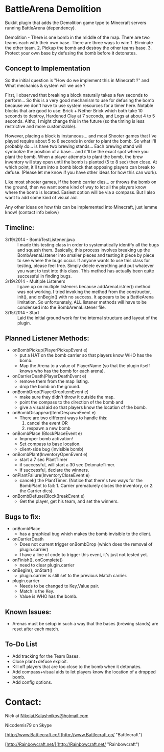 BattleArena Demolition
======
Bukkit plugin that adds the Demolition game type to
Minecraft servers running BattleArena (dependency).


Demolition - There is one bomb in the middle of the map.
There are two teams each with their own base. 
There are three ways to win: 1. Eliminate the other team. 
2. Pickup the bomb and destroy the other teams base. 
3. Protect your own base by defusing the bomb before it 
detonates.


Concept to Implementation
---
So the initial question is 
"How do we implement this in Minecraft ?" and 
What mechanics & system will we use ?


First, I observed that breaking a block naturally 
takes a few seconds to perform... So this is a very good 
mechanism to use for defusing the bomb because we don't 
have to use system resources for a timer here. Notable blocks 
that are good to use: Brick + Nether Brick which both take 10 seconds 
to destroy, Hardened Clay at 7 seconds, and Logs at about 4 to 5 seconds. 
Altho, I might change this in the future (so the timing is less restrictive 
and more customizable).


However, placing a block is instaneous... and most Shooter games 
that I've played require about 5 to 8 seconds in order to plant 
the bomb. So what I'll probably do... is have two brewing stands... 
Each brewing stand will symbolize the position of a base... and 
it'll be the exact spot where you plant the bomb. When a player attempts 
to plant the bomb, the brew inventory will stay open until the bomb 
is planted (5 to 8 sec) then close. At which point, it'll turn into a bomb block that opposing 
players can break to defuse. (Please let me know if you have other ideas 
for how this can work).


Like most shooter games, if the bomb carrier dies... or throws the bomb on 
the ground, then we want some kind of way to let all the players know where the 
bomb is located. Easiest option will be via a compass. But I also want to 
add some kind of visual aid.


Any other ideas on how this can be implemented into Minecraft, 
just lemme know! (contact info below)


Timeline:
---
<dl>
<dt>3/19/2014 - BombTestListener.java </dt>
<dd>I made this testing class in order to systematically identify all the bugs and squash them. 
Basically, this process involves breaking up the BombArenaListener into smaller pieces and 
testing it piece by piece to see where the bugs occur. If anyone wants to use this class for 
testing, please feel free. Simply delete everything and put whatever you want to test into this class. 
This method has actually been quite successful in finding bugs. </dd>


<dt>3/19/2014 - Multiple Listeners </dt>
<dd>I gave up on multiple listeners because addArenaListner() method was not working. 
I tried invoking the method from the constructor, init(), and onBegin() with no success. 
It appears to be a BattleArena limitation. So unfortunately, ALL listener methods will 
have to be condensed into the BombArenaListener file.</dd>


<dt>3/15/2014 - Start </dt>
<dd>Laid the initial ground work for the internal structure and layout of the plugin.</dd>
</dl>


Planned Listener Methods:
---
- onBombPickup(PlayerPickupEvent e)
   * put a HAT on the bomb carrier so that players know WHO has the bomb.
   * Map the Arena to a value of PlayerName (so that the plugin itself knows who has the bomb for each arena).
- onCarrierDeath(PlayerDeathEvent e)
   * remove them from the map listing.
   * drop the bomb on the ground.
- onBombDrop(PlayerDropItemEvent e)
   * make sure they didn't throw it outside the map.
   * point the compass to the direction of the bomb and
   * give a visual aid so that players know the location of the bomb.
- onBombDisappear(ItemDespawnEvent e)
   * There are two different ways to handle this:  
     1. cancel the event OR
	 2. respawn a new bomb
- onBombPlace (BlockPlaceEvent e)
   * Improper bomb activation!
   * Set compass to base location.
   * client-side bug (invisible bomb)
- onBombPlant(InventoryOpenEvent e)
   * start a 7 sec PlantTimer 
   * if successful, will start a 30 sec DetonateTimer.
   * if successful, declare the winners.
- onPlantFailure(InventoryCloseEvent e)
   * cancel() the PlantTimer. (Notice that there's two ways for the BombPlant to fail: 1. Carrier prematurely closes the inventory, or 2. the Carrier dies).
- onBombDefuse(BlockBreakEvent e)
   * Get the player, get his team, and set the winners.
   
   
Bugs to fix:
---
- onBombPlace
  * has a graphical bug which makes the bomb invisible to the client.
- onCarrierDeath
  * Does not current trigger onBombDrop (which does the removal of plugin.carrier)
  * I have a line of code to trigger this event, it's just not tested yet.
- onFinish(), onComplete()
  * need to clear plugin.carrier
- onBegin(), onStart()
  * plugin.carrier is still set to the previous Match carrier.
- plugin.carrier
  * Needs to be changed to Key,Value pair.
  * Match is the Key.
  * Value is WHO has the bomb.
  

Known Issues:
---
- Arenas must be setup in such a way that the bases (brewing stands) are reset after each match.
  
To-Do List
---
- Add tracking for the Team Bases.
- Close plant+defuse exploit.
- Kill off players that are too close to the bomb when it detonates.
- Add compass+visual aids to let players know the location of a dropped bomb.
- Add config options.
  

Contact:
======

Nick at Nikolai.Kalashnikov@hotmail.com

Nicodemis79 on Skype


[http://www.Battlecraft.co/](http://www.Battlecraft.co/ "Battlecraft")


[http://Rainbowcraft.net/](http://Rainbowcraft.net/ "Rainbowcraft")
